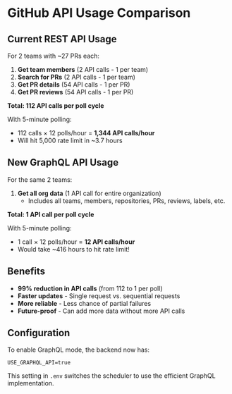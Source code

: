 # GitHub API Usage Comparison

## Current REST API Usage

For 2 teams with ~27 PRs each:

1. **Get team members** (2 API calls - 1 per team)
2. **Search for PRs** (2 API calls - 1 per team)  
3. **Get PR details** (54 API calls - 1 per PR)
4. **Get PR reviews** (54 API calls - 1 per PR)

**Total: 112 API calls per poll cycle**

With 5-minute polling:
- 112 calls × 12 polls/hour = **1,344 API calls/hour**
- Will hit 5,000 rate limit in ~3.7 hours

## New GraphQL API Usage

For the same 2 teams:

1. **Get all org data** (1 API call for entire organization)
   - Includes all teams, members, repositories, PRs, reviews, labels, etc.

**Total: 1 API call per poll cycle**

With 5-minute polling:
- 1 call × 12 polls/hour = **12 API calls/hour**
- Would take ~416 hours to hit rate limit!

## Benefits

- **99% reduction in API calls** (from 112 to 1 per poll)
- **Faster updates** - Single request vs. sequential requests
- **More reliable** - Less chance of partial failures
- **Future-proof** - Can add more data without more API calls

## Configuration

To enable GraphQL mode, the backend now has:

```env
USE_GRAPHQL_API=true
```

This setting in `.env` switches the scheduler to use the efficient GraphQL implementation.